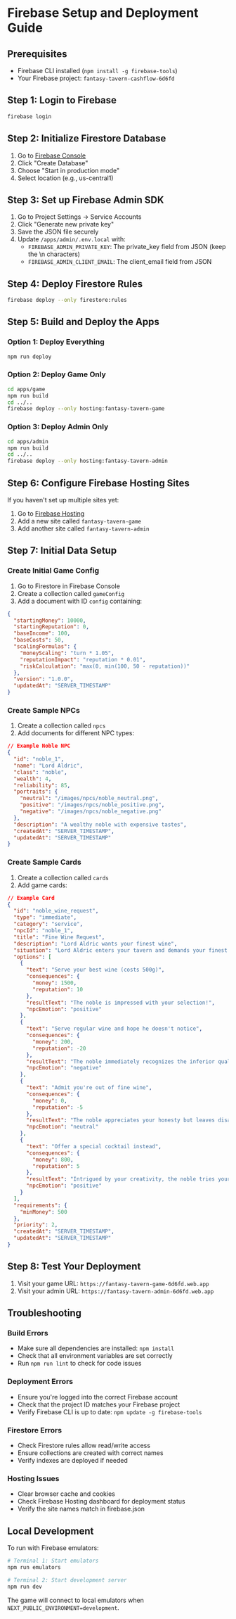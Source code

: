 # Firebase Setup and Deployment Guide

## Prerequisites
- Firebase CLI installed (`npm install -g firebase-tools`)
- Your Firebase project: `fantasy-tavern-cashflow-6d6fd`

## Step 1: Login to Firebase
```bash
firebase login
```

## Step 2: Initialize Firestore Database

1. Go to [Firebase Console](https://console.firebase.google.com/project/fantasy-tavern-cashflow-6d6fd/firestore)
2. Click "Create Database"
3. Choose "Start in production mode"
4. Select location (e.g., us-central1)

## Step 3: Set up Firebase Admin SDK

1. Go to Project Settings → Service Accounts
2. Click "Generate new private key"
3. Save the JSON file securely
4. Update `/apps/admin/.env.local` with:
   - `FIREBASE_ADMIN_PRIVATE_KEY`: The private_key field from JSON (keep the \n characters)
   - `FIREBASE_ADMIN_CLIENT_EMAIL`: The client_email field from JSON

## Step 4: Deploy Firestore Rules
```bash
firebase deploy --only firestore:rules
```

## Step 5: Build and Deploy the Apps

### Option 1: Deploy Everything
```bash
npm run deploy
```

### Option 2: Deploy Game Only
```bash
cd apps/game
npm run build
cd ../..
firebase deploy --only hosting:fantasy-tavern-game
```

### Option 3: Deploy Admin Only
```bash
cd apps/admin
npm run build
cd ../..
firebase deploy --only hosting:fantasy-tavern-admin
```

## Step 6: Configure Firebase Hosting Sites

If you haven't set up multiple sites yet:

1. Go to [Firebase Hosting](https://console.firebase.google.com/project/fantasy-tavern-cashflow-6d6fd/hosting/sites)
2. Add a new site called `fantasy-tavern-game`
3. Add another site called `fantasy-tavern-admin`

## Step 7: Initial Data Setup

### Create Initial Game Config
1. Go to Firestore in Firebase Console
2. Create a collection called `gameConfig`
3. Add a document with ID `config` containing:
```json
{
  "startingMoney": 10000,
  "startingReputation": 0,
  "baseIncome": 100,
  "baseCosts": 50,
  "scalingFormulas": {
    "moneyScaling": "turn * 1.05",
    "reputationImpact": "reputation * 0.01",
    "riskCalculation": "max(0, min(100, 50 - reputation))"
  },
  "version": "1.0.0",
  "updatedAt": "SERVER_TIMESTAMP"
}
```

### Create Sample NPCs
1. Create a collection called `npcs`
2. Add documents for different NPC types:

```json
// Example Noble NPC
{
  "id": "noble_1",
  "name": "Lord Aldric",
  "class": "noble",
  "wealth": 4,
  "reliability": 85,
  "portraits": {
    "neutral": "/images/npcs/noble_neutral.png",
    "positive": "/images/npcs/noble_positive.png",
    "negative": "/images/npcs/noble_negative.png"
  },
  "description": "A wealthy noble with expensive tastes",
  "createdAt": "SERVER_TIMESTAMP",
  "updatedAt": "SERVER_TIMESTAMP"
}
```

### Create Sample Cards
1. Create a collection called `cards`
2. Add game cards:

```json
// Example Card
{
  "id": "noble_wine_request",
  "type": "immediate",
  "category": "service",
  "npcId": "noble_1",
  "title": "Fine Wine Request",
  "description": "Lord Aldric wants your finest wine",
  "situation": "Lord Aldric enters your tavern and demands your finest vintage wine. He's willing to pay well, but only if the quality meets his standards.",
  "options": [
    {
      "text": "Serve your best wine (costs 500g)",
      "consequences": {
        "money": 1500,
        "reputation": 10
      },
      "resultText": "The noble is impressed with your selection!",
      "npcEmotion": "positive"
    },
    {
      "text": "Serve regular wine and hope he doesn't notice",
      "consequences": {
        "money": 200,
        "reputation": -20
      },
      "resultText": "The noble immediately recognizes the inferior quality and storms out!",
      "npcEmotion": "negative"
    },
    {
      "text": "Admit you're out of fine wine",
      "consequences": {
        "money": 0,
        "reputation": -5
      },
      "resultText": "The noble appreciates your honesty but leaves disappointed.",
      "npcEmotion": "neutral"
    },
    {
      "text": "Offer a special cocktail instead",
      "consequences": {
        "money": 800,
        "reputation": 5
      },
      "resultText": "Intrigued by your creativity, the noble tries your cocktail.",
      "npcEmotion": "positive"
    }
  ],
  "requirements": {
    "minMoney": 500
  },
  "priority": 2,
  "createdAt": "SERVER_TIMESTAMP",
  "updatedAt": "SERVER_TIMESTAMP"
}
```

## Step 8: Test Your Deployment

1. Visit your game URL: `https://fantasy-tavern-game-6d6fd.web.app`
2. Visit your admin URL: `https://fantasy-tavern-admin-6d6fd.web.app`

## Troubleshooting

### Build Errors
- Make sure all dependencies are installed: `npm install`
- Check that all environment variables are set correctly
- Run `npm run lint` to check for code issues

### Deployment Errors
- Ensure you're logged into the correct Firebase account
- Check that the project ID matches your Firebase project
- Verify Firebase CLI is up to date: `npm update -g firebase-tools`

### Firestore Errors
- Check Firestore rules allow read/write access
- Ensure collections are created with correct names
- Verify indexes are deployed if needed

### Hosting Issues
- Clear browser cache and cookies
- Check Firebase Hosting dashboard for deployment status
- Verify the site names match in firebase.json

## Local Development

To run with Firebase emulators:
```bash
# Terminal 1: Start emulators
npm run emulators

# Terminal 2: Start development server
npm run dev
```

The game will connect to local emulators when `NEXT_PUBLIC_ENVIRONMENT=development`.